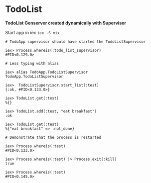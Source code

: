 # TodoList

**TodoList Genserver created dynamically with Supervisor**

Start app in iex `iex -S mix`

```
# TodoApp supervisor should have started the TodoListSupervisor

iex> Process.whereis(:todo_list_supervisor)
#PID<0.129.0>

# Less typing with alias

iex> alias TodoApp.TodoListSupervisor
TodoApp.TodoListSupervisor

iex>  TodoListSupervisor.start_list(:test)
{:ok, #PID<0.133.0>}

iex> TodoList.get(:test)
%{}

iex> TodoList.add(:test, "eat breakfast")
:ok

iex> TodoList.get(:test)
%{"eat breakfast" => :not_done}

# Demonstrate that the process is restarted

iex> Process.whereis(:test)
#PID<0.133.0>

iex> Process.whereis(:test) |> Process.exit(:kill)
true

iex> Process.whereis(:test)
#PID<0.145.0>
```
